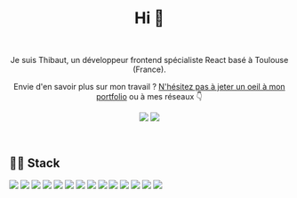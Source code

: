 <!-- 
[![Twitter Badge](https://img.shields.io/badge/Twitter-Profile-informational?style=flat&logo=twitter&logoColor=white&color=1CA2F1)](https://twitter.com/BraydonCoyer)
-->

<h1 align="center">Hi 👋</h1> 
</br>
<p align="center">
  Je suis Thibaut, un développeur frontend spécialiste React basé à Toulouse (France).
</p>

<p align="center">
  Envie d'en savoir plus sur mon travail ? <a href="https://thibautizard.netlify.app/" target="_blank">N'hésitez pas à jeter un oeil à mon portfolio</a> ou à mes réseaux 👇
</p>

<p align="center">
  <a href="https://www.linkedin.com/in/thibaut-izard/"><img src="https://img.shields.io/badge/LinkedIn--informational?style=social&logo=linkedin&color=0D76A8"></a>
  <a href="https://codepen.io/t_zrd"><img src="https://img.shields.io/badge/CodePen--informational?style=social&logo=codepen&color=0D76A8"></a>
</p> 

<br>

## 👨‍💻 Stack

![](https://img.shields.io/badge/Javascript-informational?style=for-the-badge&logo=JavaScript&logoColor=black&color=edd43e)
![](https://img.shields.io/badge/React-informational?style=for-the-badge&logo=react&logoColor=white&color=3fcfef)
![](https://img.shields.io/badge/Redux-informational?style=for-the-badge&logo=redux&logoColor=white&color=6f3ba9)
![](https://img.shields.io/badge/Next-informational?style=for-the-badge&logo=nextdotjs&logoColor=white&color=000000)
![](https://img.shields.io/badge/Astro-informational?style=for-the-badge&logo=astro&logoColor=white&color=ff5326)
![](https://img.shields.io/badge/Jest-informational?style=for-the-badge&logo=jest&logoColor=white&color=c6082c)
![](https://img.shields.io/badge/Cypress-informational?style=for-the-badge&logo=cypress&logoColor=white&color=45cfa0)
![](https://img.shields.io/badge/Node-informational?style=for-the-badge&logo=nodedotjs&logoColor=white&color=539757)
![](https://img.shields.io/badge/Express-informational?style=for-the-badge&logo=express&logoColor=white&color=040404)
![](https://img.shields.io/badge/GraphQL-informational?style=for-the-badge&logo=graphql&logoColor=white&color=e81f98)
![](https://img.shields.io/badge/PostgreSQL-informational?style=for-the-badge&logo=postgresql&logoColor=white&color=28597f)
![](https://img.shields.io/badge/Prisma-informational?style=for-the-badge&logo=prisma&logoColor=white&color=20242f)
![](https://img.shields.io/badge/Figma-informational?style=for-the-badge&logo=figma&logoColor=white&color=f33c26)
![](https://img.shields.io/badge/R-informational?style=for-the-badge&logo=r&logoColor=white&color=2763b2)
